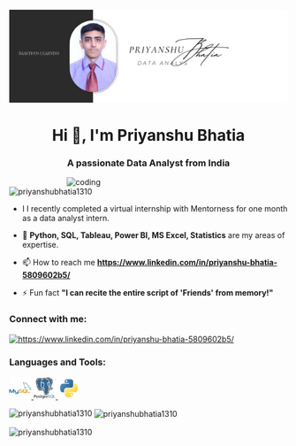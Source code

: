 ![logoo](https://github.com/priyanshubhatia1310/priyanshubhatia1310/blob/main/Garcia.png)
<h1 align="center">Hi 👋, I'm Priyanshu Bhatia</h1>
<h3 align="center">A passionate Data Analyst from India</h3>

<img align="right" alt="coding" width="400" src=https://camo.githubusercontent.com/7de37139d0b4c1ce40865e799b446c0e963a3dd8fb68d239707237c40604fa3d/68747470733a2f2f63646e2e6472696262626c652e636f6d2f75736572732f3733303730332f73637265656e73686f74732f363538313234332f6176656e746f2e676966>

<p align="left"> <img src="https://komarev.com/ghpvc/?username=priyanshubhatia1310&label=Profile%20views&color=0e75b6&style=flat" alt="priyanshubhatia1310" /> </p>

- I I recently completed a virtual internship with Mentorness for one month as a data analyst intern.
  
- 🌱 **Python, SQL, Tableau, Power BI, MS Excel, Statistics** are my areas of expertise.

- 📫 How to reach me **https://www.linkedin.com/in/priyanshu-bhatia-5809602b5/**

- ⚡ Fun fact **"I can recite the entire script of 'Friends' from memory!"**

<h3 align="left">Connect with me:</h3>
<p align="left">
<a href="https://linkedin.com/in/https://www.linkedin.com/in/priyanshu-bhatia-5809602b5/" target="blank"><img align="center" src="https://raw.githubusercontent.com/rahuldkjain/github-profile-readme-generator/master/src/images/icons/Social/linked-in-alt.svg" alt="https://www.linkedin.com/in/priyanshu-bhatia-5809602b5/" height="30" width="40" /></a>
</p>

<h3 align="left">Languages and Tools:</h3>
<p align="left"> <a href="https://www.mysql.com/" target="_blank" rel="noreferrer"> <img src="https://raw.githubusercontent.com/devicons/devicon/master/icons/mysql/mysql-original-wordmark.svg" alt="mysql" width="40" height="40"/> </a> <a href="https://www.postgresql.org" target="_blank" rel="noreferrer"> <img src="https://raw.githubusercontent.com/devicons/devicon/master/icons/postgresql/postgresql-original-wordmark.svg" alt="postgresql" width="40" height="40"/> </a> <a href="https://www.python.org" target="_blank" rel="noreferrer"> <img src="https://raw.githubusercontent.com/devicons/devicon/master/icons/python/python-original.svg" alt="python" width="40" height="40"/> </a> </p>

<p><img align="left" src="https://github-readme-stats.vercel.app/api/top-langs?username=priyanshubhatia1310&show_icons=true&locale=en&layout=compact" alt="priyanshubhatia1310" /></p>

<p>&nbsp;<img align="center" src="https://github-readme-stats.vercel.app/api?username=priyanshubhatia1310&show_icons=true&locale=en" alt="priyanshubhatia1310" /></p>

<p><img align="center" src="https://github-readme-streak-stats.herokuapp.com/?user=priyanshubhatia1310&" alt="priyanshubhatia1310" /></p>
